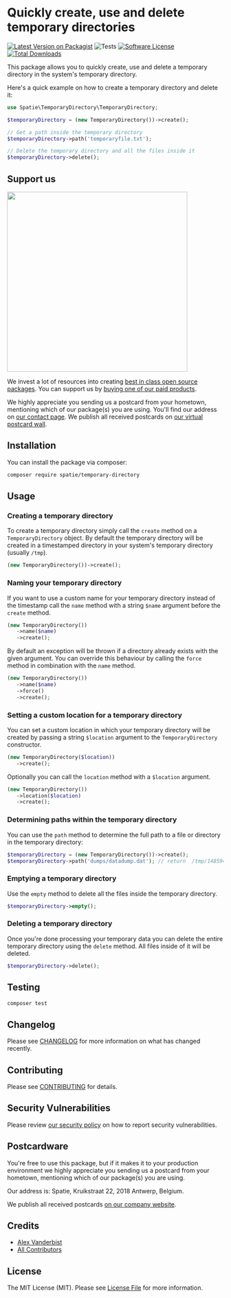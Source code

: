 # Quickly create, use and delete temporary directories

[![Latest Version on Packagist](https://img.shields.io/packagist/v/spatie/temporary-directory.svg?style=flat-square)](https://packagist.org/packages/spatie/temporary-directory)
![Tests](https://github.com/spatie/temporary-directory/workflows/run-tests/badge.svg?label=tests)
[![Software License](https://img.shields.io/badge/license-MIT-brightgreen.svg?style=flat-square)](LICENSE.md)
[![Total Downloads](https://img.shields.io/packagist/dt/spatie/temporary-directory.svg?style=flat-square)](https://packagist.org/packages/spatie/temporary-directory)

This package allows you to quickly create, use and delete a temporary directory in the system's temporary directory.

Here's a quick example on how to create a temporary directory and delete it:

```php
use Spatie\TemporaryDirectory\TemporaryDirectory;

$temporaryDirectory = (new TemporaryDirectory())->create();

// Get a path inside the temporary directory
$temporaryDirectory->path('temporaryfile.txt');

// Delete the temporary directory and all the files inside it
$temporaryDirectory->delete();
```

## Support us

[<img src="https://github-ads.s3.eu-central-1.amazonaws.com/temporary-directory.jpg?t=1" width="419px" />](https://spatie.be/github-ad-click/temporary-directory)

We invest a lot of resources into creating [best in class open source packages](https://spatie.be/open-source). You can support us by [buying one of our paid products](https://spatie.be/open-source/support-us).

We highly appreciate you sending us a postcard from your hometown, mentioning which of our package(s) you are using. You'll find our address on [our contact page](https://spatie.be/about-us). We publish all received postcards on [our virtual postcard wall](https://spatie.be/open-source/postcards).

## Installation

You can install the package via composer:

```bash
composer require spatie/temporary-directory
```

## Usage

### Creating a temporary directory

To create a temporary directory simply call the `create` method on a `TemporaryDirectory` object. By default the temporary directory will be created in a timestamped directory in your system's temporary directory (usually `/tmp`).

```php
(new TemporaryDirectory())->create();
```

### Naming your temporary directory

If you want to use a custom name for your temporary directory instead of the timestamp call the `name` method with a string `$name` argument before the `create` method.

```php
(new TemporaryDirectory())
   ->name($name)
   ->create();
```

By default an exception will be thrown if a directory already exists with the given argument. You can override this behaviour by calling the `force` method in combination with the `name` method.

```php
(new TemporaryDirectory())
   ->name($name)
   ->force()
   ->create();
```

### Setting a custom location for a temporary directory

You can set a custom location in which your temporary directory will be created by passing a string `$location` argument to the `TemporaryDirectory` constructor.

```php
(new TemporaryDirectory($location))
   ->create();
```

Optionally you can call the `location` method with a `$location` argument.

```php
(new TemporaryDirectory())
   ->location($location)
   ->create();
```

### Determining paths within the temporary directory

You can use the `path` method to determine the full path to a file or directory in the temporary directory:

```php
$temporaryDirectory = (new TemporaryDirectory())->create();
$temporaryDirectory->path('dumps/datadump.dat'); // return  /tmp/1485941876276/dumps/datadump.dat
```

### Emptying a temporary directory

Use the `empty` method to delete all the files inside the temporary directory.

```php
$temporaryDirectory->empty();
```

### Deleting a temporary directory

Once you're done processing your temporary data you can delete the entire temporary directory using the `delete` method. All files inside of it will be deleted.

```php
$temporaryDirectory->delete();
```

## Testing

```bash
composer test
```

## Changelog

Please see [CHANGELOG](CHANGELOG.md) for more information on what has changed recently.

## Contributing

Please see [CONTRIBUTING](.github/CONTRIBUTING.md) for details.

## Security Vulnerabilities

Please review [our security policy](../../security/policy) on how to report security vulnerabilities.

## Postcardware

You're free to use this package, but if it makes it to your production environment we highly appreciate you sending us a postcard from your hometown, mentioning which of our package(s) you are using.

Our address is: Spatie, Kruikstraat 22, 2018 Antwerp, Belgium.

We publish all received postcards [on our company website](https://spatie.be/en/opensource/postcards).

## Credits

- [Alex Vanderbist](https://github.com/AlexVanderbist)
- [All Contributors](../../contributors)

## License

The MIT License (MIT). Please see [License File](LICENSE.md) for more information.
